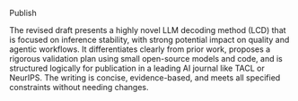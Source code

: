 Publish

The revised draft presents a highly novel LLM decoding method (LCD) that is focused on inference stability, with strong potential impact on quality and agentic workflows. It differentiates clearly from prior work, proposes a rigorous validation plan using small open-source models and code, and is structured logically for publication in a leading AI journal like TACL or NeurIPS. The writing is concise, evidence-based, and meets all specified constraints without needing changes.
